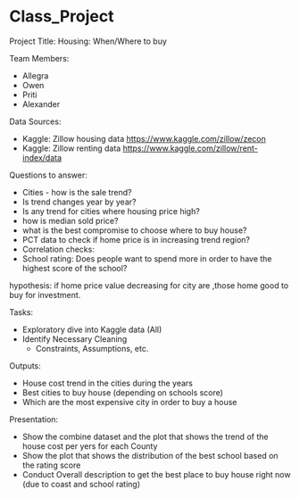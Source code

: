# Class_Project

Project Title:
Housing: When/Where to buy

Team Members:
- Allegra
- Owen
- Priti
- Alexander

Data Sources:
- Kaggle: Zillow housing data
	https://www.kaggle.com/zillow/zecon
- Kaggle: Zillow renting data
	https://www.kaggle.com/zillow/rent-index/data


Questions to answer:
- Cities - how is the sale trend?
- Is trend changes year by year?
- Is any trend for cities where housing price high?
- how is median sold price? 
- what is the best compromise to choose where to buy house? 
- PCT data to check if home price is in increasing trend region?
- Correlation checks:
- School rating: Does people want to spend more in order to have the highest score of the school?

hypothesis: 
if home price value decreasing for city are ,those home  good to buy for investment.


Tasks:
- Exploratory dive into Kaggle data (All) 
- Identify Necessary Cleaning
	- Constraints, Assumptions, etc.


Outputs:
- House cost trend in the cities during the years 
- Best cities to buy house (depending on schools score)
- Which are the most expensive city in order to buy a house

Presentation: 
- Show the combine dataset and the plot that shows the trend of the house cost per yers for each County
- Show the plot that shows the distribution of the best school based on the rating score
- Conduct Overall description to get the best place to buy house right now (due to coast and school rating) 

